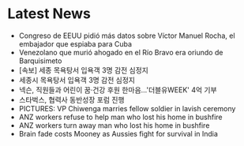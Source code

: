 # Latest News
-  Congreso de EEUU pidió más datos sobre Víctor Manuel Rocha, el embajador que espiaba para Cuba
-  Venezolano que murió ahogado en el Río Bravo era oriundo de Barquisimeto
-  [속보] 세종 목욕탕서 입욕객 3명 감전 심정지
-  세종시 목욕탕서 입욕객 3명 감전 심정지
-  넥슨, 직원들과 어린이 꿈·건강 후원 한마음…'더블유WEEK' 4억 기부
-  스타벅스, 협력사 동반성장 포럼 진행
-  PICTURES: VP Chiwenga marries fellow soldier in lavish ceremony
-  ANZ workers refuse to help man who lost his home in bushfire
-  ANZ workers turn away man who lost his home in bushfire
-  Brain fade costs Mooney as Aussies fight for survival in India
